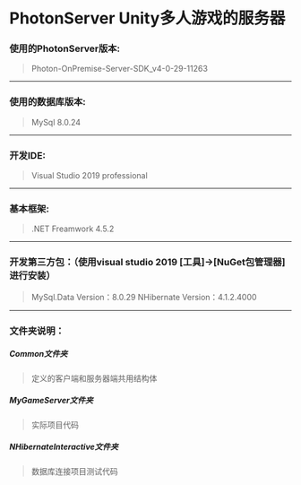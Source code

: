# PhotonServer Unity多人游戏的服务器<br>
### 使用的PhotonServer版本:<br>
  > Photon-OnPremise-Server-SDK_v4-0-29-11263
---------------------------------------------------------------------------------------------
### 使用的数据库版本:<br>
  > MySql 8.0.24
---------------------------------------------------------------------------------------------
### 开发IDE:<br>
  > Visual Studio 2019 professional
---------------------------------------------------------------------------------------------
### 基本框架:<br>
  > .NET Freamwork 4.5.2
---------------------------------------------------------------------------------------------
### 开发第三方包：（使用visual studio 2019 [工具]->[NuGet包管理器] 进行安装）<br>
  > MySql.Data Version：8.0.29
  > NHibernate Version：4.1.2.4000
---------------------------------------------------------------------------------------------
### 文件夹说明：<br>
##### Common文件夹<br>
  > 定义的客户端和服务器端共用结构体<br>
##### MyGameServer文件夹<br>
  > 实际项目代码<br>
##### NHibernateInteractive文件夹<br>
  > 数据库连接项目测试代码<br>
